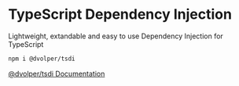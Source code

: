 # TypeScript Dependency Injection

Lightweight, extandable and easy to use Dependency Injection for TypeScript

```bash
npm i @dvolper/tsdi
```

[@dvolper/tsdi Documentation](./packages/tsdi)
